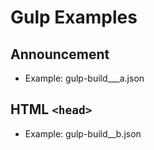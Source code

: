 # Gulp Examples

## Announcement

  * Example: gulp-build___a.json

## HTML `<head>`

  * Example: gulp-build__b.json
